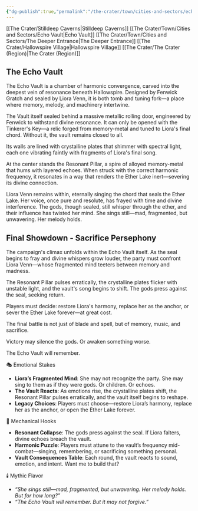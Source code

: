 ```yaml
---
{"dg-publish":true,"permalink":"/the-crater/town/cities-and-sectors/echo-vault/"}
---
```


[[The Crater/Stilldeep Caverns\|Stilldeep Caverns]]
[[The Crater/Town/Cities and Sectors/Echo Vault\|Echo Vault]]
[[The Crater/Town/Cities and Sectors/The Deeper Entrance\|The Deeper Entrance]]
[[The Crater/Hallowspire Village\|Hallowspire Village]]
[[The Crater/The Crater (Region)\|The Crater (Region)]]

## The Echo Vault

The Echo Vault is a chamber of harmonic convergence, carved into the deepest vein of resonance beneath Hallowspire. Designed by Fenwick Gratch and sealed by Liora Venn, it is both tomb and tuning fork—a place where memory, melody, and machinery intertwine.

The Vault itself sealed behind a massive metallic rolling door, engineered by Fenwick to withstand divine resonance. It can only be opened with the Tinkerer's Key—a relic forged from memory-metal and tuned to Liora's final chord. Without it, the vault remains closed to all.

Its walls are lined with crystalline plates that shimmer with spectral light, each one vibrating faintly with fragments of Liora's final song.

At the center stands the Resonant Pillar, a spire of alloyed memory-metal that hums with layered echoes. When struck with the correct harmonic frequency, it resonates in a way that renders the Ether Lake inert—severing its divine connection.

Liora Venn remains within, eternally singing the chord that seals the Ether Lake. Her voice, once pure and resolute, has frayed with time and divine interference. The gods, though sealed, still whisper through the ether, and their influence has twisted her mind. She sings still—mad, fragmented, but unwavering. Her melody holds.


## Final Showdown - Sacrifice Persephony

The campaign's climax unfolds within the Echo Vault itself. As the seal begins to fray and divine whispers grow louder, the party must confront Liora Venn—whose fragmented mind teeters between memory and madness.

The Resonant Pillar pulses erratically, the crystalline plates flicker with unstable light, and the vault's song begins to shift. The gods press against the seal, seeking return.

Players must decide: restore Liora's harmony, replace her as the anchor, or sever the Ether Lake forever—at great cost.

The final battle is not just of blade and spell, but of memory, music, and sacrifice.

Victory may silence the gods. Or awaken something worse.

The Echo Vault will remember.

🎭 Emotional Stakes

- **Liora’s Fragmented Mind**: She may not recognize the party. She may sing to them as if they were gods. Or children. Or echoes.
- **The Vault Reacts**: As emotions rise, the crystalline plates shift, the Resonant Pillar pulses erratically, and the vault itself begins to reshape.
- **Legacy Choices**: Players must choose—restore Liora’s harmony, replace her as the anchor, or open the Ether Lake forever.

🧩 Mechanical Hooks

- **Resonant Collapse**: The gods press against the seal. If Liora falters, divine echoes breach the vault.
- **Harmonic Puzzle**: Players must attune to the vault’s frequency mid-combat—singing, remembering, or sacrificing something personal.
- **Vault Consequences Table**: Each round, the vault reacts to sound, emotion, and intent. Want me to build that?

🕯️ Mythic Flavor

- _“She sings still—mad, fragmented, but unwavering. Her melody holds. But for how long?”_
- _“The Echo Vault will remember. But it may not forgive.”_